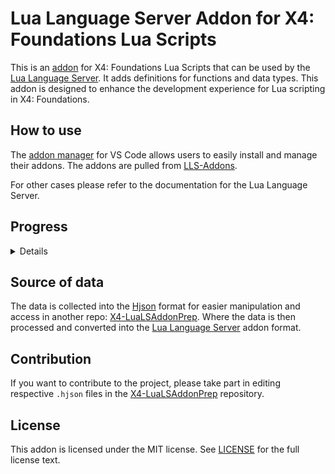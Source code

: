 # Lua Language Server Addon for X4: Foundations Lua Scripts

This is an [addon](https://luals.github.io/wiki/addons/) for X4: Foundations Lua Scripts that can be used by the [Lua Language Server](https://luals.github.io/). It adds definitions for functions and data types.
This addon is designed to enhance the development experience for Lua scripting in X4: Foundations.

## How to use

The [addon manager](https://luals.github.io/wiki/addons/#addon-manager) for VS Code allows users to easily install and manage their addons. The addons are pulled from [LLS-Addons](https://github.com/LuaLS/LLS-Addons).

For other cases please refer to the documentation for the Lua Language Server.

## Progress

<details>

- [x] Get data from the [X Wiki](https://wiki.egosoft.com:1337/X%20Rebirth%20Wiki/Modding%20support/UI%20Modding%20support/Lua%20function%20overview/)
- [x] Parse the data
- [ ] Reconciliation of the data from Wiki
- [x] Add data from an extracted Lua files for ffi/C functions and data types
- [ ] Enrichment of the data from the extracted Lua files
- [x] Add data from the extracted Lua files for the Helper functions
- [ ] Enrichment of the data for the Helper functions
- [x] Add data from the extracted Lua files for the Globally Exposed functions via `AddGlobalAccess`.
- [ ] Reconciliation and enrichment of the Globally Exposed functions
- [x] Detection of the undocumented functions
- [ ] Reconciliation and enrichment of the undocumented functions

</details>

## Source of data

The data is collected into the [Hjson](https://hjson.github.io/) format for easier manipulation and access in another repo: [X4-LuaLSAddonPrep](https://github.com/chemodun/X4-LuaLSAddonPrep).
Where the data is then processed and converted into the [Lua Language Server](https://luals.github.io/) addon format.

## Contribution

If you want to contribute to the project, please take part in editing respective `.hjson` files in the [X4-LuaLSAddonPrep](https://github.com/chemodun/X4-LuaLSAddonPrep) repository.

## License

This addon is licensed under the MIT license.
See [LICENSE](LICENSE) for the full license text.

